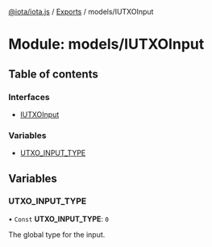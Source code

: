 [@iota/iota.js](../README.md) / [Exports](../modules.md) / models/IUTXOInput

# Module: models/IUTXOInput

## Table of contents

### Interfaces

- [IUTXOInput](../interfaces/models_iutxoinput.iutxoinput.md)

### Variables

- [UTXO\_INPUT\_TYPE](models_iutxoinput.md#utxo_input_type)

## Variables

### UTXO\_INPUT\_TYPE

• `Const` **UTXO\_INPUT\_TYPE**: ``0``

The global type for the input.
